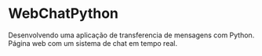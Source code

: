 # WebChatPython

Desenvolvendo uma aplicação de transferencia de mensagens com Python. Página web com um sistema de chat em tempo real.
